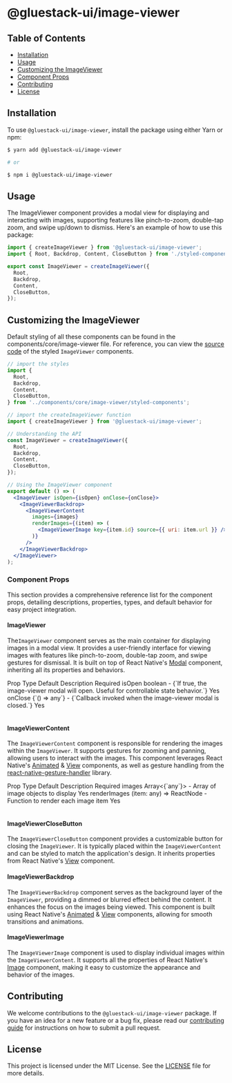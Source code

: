 # @gluestack-ui/image-viewer

## Table of Contents

- [Installation](#installation)
- [Usage](#usage)
- [Customizing the ImageViewer](#customizing-the-imageviewer)
- [Component Props](#component-props)
- [Contributing](#contributing)
- [License](#license)

## Installation

To use `@gluestack-ui/image-viewer`, install the package using either Yarn or npm:

```sh
$ yarn add @gluestack-ui/image-viewer

# or

$ npm i @gluestack-ui/image-viewer
```

## Usage

The ImageViewer component provides a modal view for displaying and interacting with images, supporting features like pinch-to-zoom, double-tap zoom, and swipe up/down to dismiss. Here's an example of how to use this package:

```jsx
import { createImageViewer } from '@gluestack-ui/image-viewer';
import { Root, Backdrop, Content, CloseButton } from './styled-components';

export const ImageViewer = createImageViewer({
  Root,
  Backdrop,
  Content,
  CloseButton,
});
```

## Customizing the ImageViewer

Default styling of all these components can be found in the components/core/image-viewer file. For reference, you can view the [source code](https://github.com/gluestack/gluestack-ui/blob/development/example/storybook/src/ui-components/ImageViewer/index.tsx) of the styled `ImageViewer` components.

```jsx
// import the styles
import {
  Root,
  Backdrop,
  Content,
  CloseButton,
} from '../components/core/image-viewer/styled-components';

// import the createImageViewer function
import { createImageViewer } from '@gluestack-ui/image-viewer';

// Understanding the API
const ImageViewer = createImageViewer({
  Root,
  Backdrop,
  Content,
  CloseButton,
});

// Using the ImageViewer component
export default () => (
  <ImageViewer isOpen={isOpen} onClose={onClose}>
    <ImageViewerBackdrop>
      <ImageViewerContent
        images={images}
        renderImages={(item) => (
          <ImageViewerImage key={item.id} source={{ uri: item.url }} />
        )}
      />
    </ImageViewerBackdrop>
  </ImageViewer>
);
```

### Component Props

This section provides a comprehensive reference list for the component props, detailing descriptions, properties, types, and default behavior for easy project integration.

#### ImageViewer

The`ImageViewer` component serves as the main container for displaying images in a modal view. It provides a user-friendly interface for viewing images with features like pinch-to-zoom, double-tap zoom, and swipe gestures for dismissal. It is built on top of React Native's [Modal](https://reactnative.dev/docs/modal) component, inheriting all its properties and behaviors.

<Wrapper>
  <TableContainer>
    <Table>
      <Table.THead>
        <Table.TR>
          <Table.TH>
            <Table.TText>Prop</Table.TText>
          </Table.TH>
          <Table.TH>
            <Table.TText>Type</Table.TText>
          </Table.TH>
          <Table.TH>
            <Table.TText>Default</Table.TText>
          </Table.TH>
          <Table.TH>
            <Table.TText>Description</Table.TText>
          </Table.TH>
          <Table.TH>
            <Table.TText>Required</Table.TText>
          </Table.TH>
        </Table.TR>
      </Table.THead>
      <Table.TBody>
        <Table.TR>
          <Table.TD>
            <Table.TText>
              <InlineCode>isOpen</InlineCode>
            </Table.TText>
          </Table.TD>
          <Table.TD>
            <Table.TText>boolean</Table.TText>
          </Table.TD>
          <Table.TD>
            <Table.TText>-</Table.TText>
          </Table.TD>
          <Table.TD>
            <Table.TText>{`If true, the image-viewer modal will open. Useful for controllable state behavior.`}</Table.TText>
          </Table.TD>
          <Table.TD>
            <Table.TText>Yes</Table.TText>
          </Table.TD>
        </Table.TR>
        <Table.TR>
          <Table.TD>
            <Table.TText>
              <InlineCode>onClose</InlineCode>
            </Table.TText>
          </Table.TD>
          <Table.TD>
            <Table.TText>{`() => any`}</Table.TText>
          </Table.TD>
          <Table.TD>
            <Table.TText>-</Table.TText>
          </Table.TD>
          <Table.TD>
            <Table.TText>{`Callback invoked when the image-viewer modal is closed.`}</Table.TText>
          </Table.TD>
          <Table.TD>
            <Table.TText>Yes</Table.TText>
          </Table.TD>
        </Table.TR>
      </Table.TBody>
    </Table>
  </TableContainer>
</Wrapper>

#### ImageViewerContent

The `ImageViewerContent` component is responsible for rendering the images within the `ImageViewer`. It supports gestures for zooming and panning, allowing users to interact with the images. This component leverages React Native's [Animated](https://reactnative.dev/docs/animated#props) & [View](https://reactnative.dev/docs/view) components, as well as gesture handling from the [react-native-gesture-handler](https://docs.swmansion.com/react-native-gesture-handler/docs/) library.

<Wrapper>
  <TableContainer>
    <Table>
      <Table.THead>
        <Table.TR>
          <Table.TH>
            <Table.TText>Prop</Table.TText>
          </Table.TH>
          <Table.TH>
            <Table.TText>Type</Table.TText>
          </Table.TH>
          <Table.TH>
            <Table.TText>Default</Table.TText>
          </Table.TH>
          <Table.TH>
            <Table.TText>Description</Table.TText>
          </Table.TH>
          <Table.TH>
            <Table.TText>Required</Table.TText>
          </Table.TH>
        </Table.TR>
      </Table.THead>
      <Table.TBody>
        <Table.TR>
          <Table.TD>
            <Table.TText>
              <InlineCode>images</InlineCode>
            </Table.TText>
          </Table.TD>
          <Table.TD>
            <Table.TText>Array&lt;{`any`}&gt;</Table.TText>
          </Table.TD>
          <Table.TD>
            <Table.TText>-</Table.TText>
          </Table.TD>
          <Table.TD>
            <Table.TText>Array of image objects to display</Table.TText>
          </Table.TD>
          <Table.TD>
            <Table.TText>Yes</Table.TText>
          </Table.TD>
        </Table.TR>
        <Table.TR>
          <Table.TD>
            <Table.TText>
              <InlineCode>renderImages</InlineCode>
            </Table.TText>
          </Table.TD>
          <Table.TD>
            <Table.TText>(item: any) => ReactNode</Table.TText>
          </Table.TD>
          <Table.TD>
            <Table.TText>-</Table.TText>
          </Table.TD>
          <Table.TD>
            <Table.TText>Function to render each image item</Table.TText>
          </Table.TD>
          <Table.TD>
            <Table.TText>Yes</Table.TText>
          </Table.TD>
        </Table.TR>
      </Table.TBody>
    </Table>
  </TableContainer>
</Wrapper>

#### ImageViewerCloseButton

The `ImageViewerCloseButton` component provides a customizable button for closing the `ImageViewer`. It is typically placed within the `ImageViewerContent` and can be styled to match the application's design. It inherits properties from React Native's [View](https://reactnative.dev/docs/view) component.

#### ImageViewerBackdrop

The `ImageViewerBackdrop` component serves as the background layer of the `ImageViewer`, providing a dimmed or blurred effect behind the content. It enhances the focus on the images being viewed. This component is built using React Native's [Animated](https://reactnative.dev/docs/animated#props) & [View](https://reactnative.dev/docs/view) components, allowing for smooth transitions and animations.

#### ImageViewerImage

The `ImageViewerImage` component is used to display individual images within the `ImageViewerContent`. It supports all the properties of React Native's [Image](https://reactnative.dev/docs/image) component, making it easy to customize the appearance and behavior of the images.

## Contributing

We welcome contributions to the `@gluestack-ui/image-viewer` package. If you have an idea for a new feature or a bug fix, please read our [contributing guide](https://github.com/gluestack/gluestack-ui/blob/main/CONTRIBUTING.md) for instructions on how to submit a pull request.

## License

This project is licensed under the MIT License. See the [LICENSE](https://github.com/gluestack/gluestack-ui/blob/main/LICENSE) file for more details.
